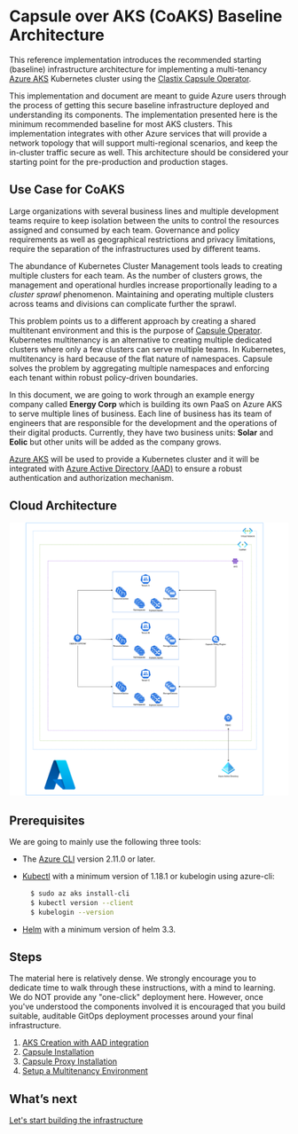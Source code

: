 # Capsule over AKS (CoAKS) Baseline Architecture
This reference implementation introduces the recommended starting (baseline) infrastructure architecture for implementing a multi-tenancy [Azure AKS](https://azure.microsoft.com/services/kubernetes-service) Kubernetes cluster using the [Clastix Capsule Operator](https://github.com/clastix/capsule). 

This implementation and document are meant to guide Azure users through the process of getting this secure baseline infrastructure deployed and understanding its components. The implementation presented here is the minimum recommended baseline for most AKS clusters. This implementation integrates with other Azure services that will provide a network topology that will support multi-regional scenarios, and keep the in-cluster traffic secure as well. This architecture should be considered your starting point for the pre-production and production stages.

## Use Case for CoAKS

Large organizations with several business lines and multiple development teams require to keep isolation between the units to control the resources assigned and consumed by each team. Governance and policy requirements as well as geographical restrictions and privacy limitations, require the separation of the infrastructures used by different teams.

The abundance of Kubernetes Cluster Management tools leads to creating multiple clusters for each team. As the number of clusters grows, the management and operational hurdles increase proportionally leading to a _cluster sprawl_ phenomenon. Maintaining and operating multiple clusters across teams and divisions can complicate further the sprawl. 

This problem points us to a different approach by creating a shared multitenant environment and this is the purpose of [Capsule Operator](https://github.com/clastix/capsule). Kubernetes multitenancy is an alternative to creating multiple dedicated clusters where only a few clusters can serve multiple teams. In Kubernetes, multitenancy is hard because of the flat nature of namespaces. Capsule solves the problem by aggregating multiple namespaces and enforcing each tenant within robust policy-driven boundaries.

In this document, we are going to work through an example energy company called **Energy Corp** which is building its own PaaS on Azure AKS to serve multiple lines of business. Each line of business has its team of engineers that are responsible for the development and the operations of their digital products. Currently, they have two business units: **Solar** and **Eolic** but other units will be added as the company grows.

[Azure AKS](https://docs.microsoft.com/azure/aks/) will be used to provide a Kubernetes cluster and it will be integrated with [Azure Active Directory (AAD)](https://azure.microsoft.com/services/active-directory/) to ensure a robust authentication and authorization mechanism.

## Cloud Architecture

![cloud architecture](./diagrams/cloud-architecture.drawio.png)


## Prerequisites

We are going to mainly use the following three tools:

* The [Azure CLI](https://docs.microsoft.com/cli/azure/install-azure-cli) version 2.11.0 or later.
 
* [Kubectl](https://kubernetes.io/docs/tasks/tools/) with a minimum version of 1.18.1 or kubelogin using azure-cli:
  
  ```bash
    $ sudo az aks install-cli
    $ kubectl version --client
    $ kubelogin --version
  ```

* [Helm](https://helm.sh/docs/intro/install/) with a minimum version of helm 3.3.


## Steps

The material here is relatively dense. We strongly encourage you to dedicate time to walk through these instructions, with a mind to learning. We do NOT provide any "one-click" deployment here. However, once you've understood the components involved it is encouraged that you build suitable, auditable GitOps deployment processes around your final infrastructure.

1. [AKS Creation with AAD integration](guides/01-create-aks-with-add.md)
2. [Capsule Installation](guides/02-capsule-installation.md)
2. [Capsule Proxy Installation](guides/03-capsule-proxy-installation.md)
3. [Setup a Multitenancy Environment](guides/04-multitenant-environment.md)

## What’s next

[Let's start building the infrastructure](guides/01-create-aks-with-add.md)
